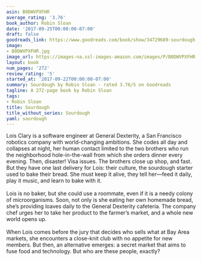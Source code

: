 ```yaml
---
asin: B0DWVPXFHR
average_rating: '3.76'
book_author: Robin Sloan
date: '2017-09-25T00:00:00-07:00'
draft: false
goodreads_link: https://www.goodreads.com/book/show/34729689-sourdough
image:
- B0DWVPXFHR.jpg
image_url: https://images-na.ssl-images-amazon.com/images/P/B0DWVPXFHR.01._SCLZZZZZZZ.jpg
layout: book
num_pages: '272'
review_rating: '5'
started_at: '2017-09-22T00:00:00-07:00'
summary: Sourdough by Robin Sloan - rated 3.76/5 on Goodreads
tagline: A 272-page book by Robin Sloan
tags:
- Robin Sloan
title: Sourdough
title_without_series: Sourdough
yaml: sourdough
---
```


Lois Clary is a software engineer at General Dexterity, a San Francisco robotics company with world-changing ambitions. She codes all day and collapses at night, her human contact limited to the two brothers who run the neighborhood hole-in-the-wall from which she orders dinner every evening. Then, disaster! Visa issues. The brothers close up shop, and fast. But they have one last delivery for Lois: their culture, the sourdough starter used to bake their bread. She must keep it alive, they tell her—feed it daily, play it music, and learn to bake with it.<br /><br />Lois is no baker, but she could use a roommate, even if it is a needy colony of microorganisms. Soon, not only is she eating her own homemade bread, she’s providing loaves daily to the General Dexterity cafeteria. The company chef urges her to take her product to the farmer’s market, and a whole new world opens up.<br /><br />When Lois comes before the jury that decides who sells what at Bay Area markets, she encounters a close-knit club with no appetite for new members. But then, an alternative emerges: a secret market that aims to fuse food and technology. But who are these people, exactly?